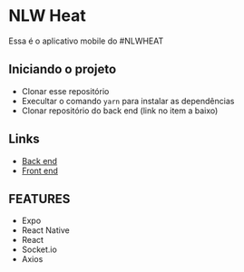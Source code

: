 # NLW Heat
Essa é o aplicativo mobile do #NLWHEAT

## Iniciando o projeto
 - Clonar esse repositório
 - Execultar o comando <code>yarn</code> para instalar as dependências
 - Clonar repositório do back end (link no item a baixo)

## Links
- [Back end](https://github.com/gabrielmelogm/give-me-feedback-backend)
- [Front end](https://github.com/gabrielmelogm/give-me-feedback-react)

## FEATURES
- Expo
- React Native
- React
- Socket.io
- Axios